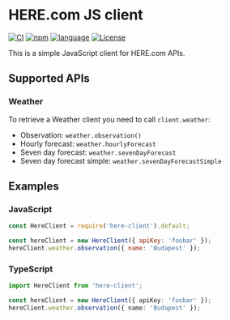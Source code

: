 # HERE.com JS client #

[![CI][ci-image]][ci-url] [![npm][npm-image]][npm-url] [![language][language-image]][language-url] [![License][license-image]][license-url]

[ci-image]: https://img.shields.io/github/workflow/status/raszi/here-client/Node.js%20CI/master
[ci-url]: https://github.com/raszi/here-client/actions?query=workflow%3A%22Node.js+CI%22
[npm-image]: https://img.shields.io/npm/v/here-client.svg
[npm-url]: https://npmjs.org/package/here-client
[license-image]: http://img.shields.io/npm/l/here-client.svg
[license-url]: LICENSE
[language-image]: https://img.shields.io/github/languages/top/raszi/here-client
[language-url]: https://github.com/raszi/here-client/search?l=typescript

This is a simple JavaScript client for HERE.com APIs.

## Supported APIs ##

### Weather ###

To retrieve a Weather client you need to call `client.weather`:

  * Observation: `weather.observation()`
  * Hourly forecast: `weather.hourlyForecast`
  * Seven day forecast: `weather.sevenDayForecast`
  * Seven day forecast simple: `weather.sevenDayForecastSimple`

## Examples ##

### JavaScript ###

```javascript
const HereClient = require('here-client').default;

const hereClient = new HereClient({ apiKey: 'foobar' });
hereClient.weather.observation({ name: 'Budapest' });
```


### TypeScript ###

```typescript
import HereClient from 'here-client';

const hereClient = new HereClient({ apiKey: 'foobar' });
hereClient.weather.observation({ name: 'Budapest' });
```

